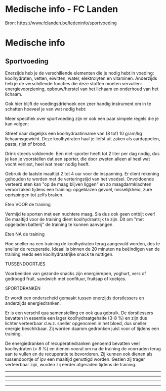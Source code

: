 # Medische info - FC Landen

Bron: https://www.fclanden.be/ledeninfo/sportvoeding

# Medische info

## Sportvoeding

Enerzijds heb je de verschillende elementen die je nodig hebt in voeding: koolhydraten, vetten, eiwitten, water, elektrolyten en vitaminen. Anderzijds heb je de verschillende functies die deze
stoffen moeten vervullen: energievoorziening, opbouw/herstel van het lichaam en onderhoud van het lichaam.

Ook hier blijft de voedingsdriehoek een zeer handig instrument om in te schatten hoeveel je van wat nodig hebt:

Meer specifiek over sportvoeding zijn er ook een paar simpele regels die je kan volgen:

Streef naar dagelijks een koolhydraatinname van (8 tot) 10 gram/kg lichaamsgewicht. Deze koolhydraten haal je liefst uit zaken als aardappelen, pasta, rijst of brood.

Drink steeds voldoende. Een niet-sporter heeft tot 2 liter per dag nodig, dus je kan je voorstellen dat een sporter, die door zweten alleen al heel wat vocht verliest, heel wat meer nodig heeft.

Gebruik de laatste maaltijd 2 tot 4 uur voor de inspanning. Er dient rekening gehouden te worden met de verteringstijd van het voedsel. Onvoldoende verteerd eten kan "op de maag blijven liggen"
en zo maagdarmklachten veroorzaken tijdens een training: opgeblazen gevoel, misselijkheid, zure oprispingen tot zelfs braken.

Eten VOOR de training

Vermijd te sporten met een nuchtere maag. Sla dus ook geen ontbijt over! De maaltijd voor de training dient koolhydraatrijk te zijn. Dit om "met opgeladen batterij" de training te kunnen
aanvangen.

Eten NA de training

Hoe sneller na een training de koolhydraten terug aangevuld worden, des te sneller de recuperatie. Ideaal is binnen de 20 minuten na beëindigen van de training reeds een koolhydraatrijke snack te
nuttigen.

TUSSENDOORTJES

Voorbeelden van gezonde snacks zijn energierepen, yoghurt, vers of gedroogd fruit, sandwich met confituur, fruitsap of koekjes.

SPORTDRANKEN

Er wordt een onderscheid gemaakt tussen enerzijds dorstlessers en anderzijds energiedranken.

Er is een verschil qua samenstelling en ook qua gebruik. De dorstlessers bevatten in essentie een lager koolhydraatgehalte (3-8 %) en zijn dus lichter verteerbaar d.w.z. sneller opgenomen in het
bloed, dus sneller energie beschikbaar. Zij worden daarom gedronken juist voor of tijdens een training.

De energiedranken of recuperatiedranken genoemd bevatten veel koolhydraten (> 8 %) en dienen vooral om na de training de voorraden terug aan te vullen en de recuperatie te bevorderen. Zij
kunnen ook dienen als tussendoortje of ipv een maaltijd genuttigd worden. Gezien zij trager verteerbaar zijn, worden zij eerder afgeraden tijdens de training.

---



---

---

---




